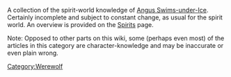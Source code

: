A collection of the spirit-world knowledge of [Angus
Swims-under-Ice](Angus "wikilink"). Certainly incomplete and subject to
constant change, as usual for the spirit world. An overview is provided
on the [Spirits](Spirits "wikilink") page.

Note: Opposed to other parts on this wiki, some (perhaps even most) of
the articles in this category are character-knowledge and may be
inaccurate or even plain wrong.

[Category:Werewolf](Category:Werewolf "wikilink")
